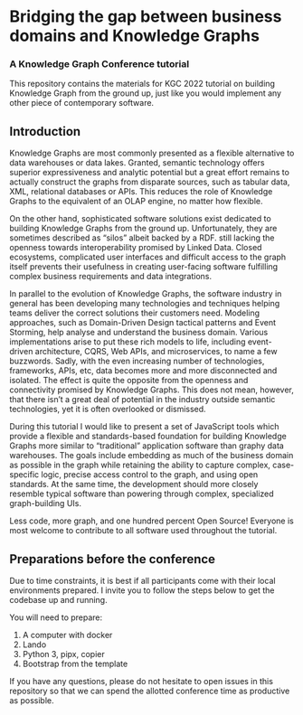 # Bridging the gap between business domains and Knowledge Graphs
### A Knowledge Graph Conference tutorial

This repository contains the materials for KGC 2022 tutorial on building Knowledge Graph from the ground up, just like you would implement any other piece of contemporary software.

## Introduction

Knowledge Graphs are most commonly presented as a flexible alternative to data warehouses or data lakes. Granted, semantic technology offers superior expressiveness and analytic potential but a great effort remains to actually construct the graphs from disparate sources, such as tabular data, XML, relational databases or APIs. This reduces the role of Knowledge Graphs to the equivalent of an OLAP engine, no matter how flexible.

On the other hand, sophisticated software solutions exist dedicated to building Knowledge Graphs from the ground up. Unfortunately, they are sometimes described as “silos” albeit backed by a RDF. still lacking the openness towards interoperability promised by Linked Data. Closed ecosystems, complicated user interfaces and difficult access to the graph itself prevents their usefulness in creating user-facing software fulfilling complex business requirements and data integrations.

In parallel to the evolution of Knowledge Graphs, the software industry in general has been developing many technologies and techniques helping teams deliver the correct solutions their customers need. Modeling approaches, such as Domain-Driven Design tactical patterns and Event Storming, help analyse and understand the business domain. Various implementations arise to put these rich models to life, including event-driven architecture, CQRS, Web APIs, and microservices, to name a few buzzwords. Sadly, with the even increasing number of technologies, frameworks, APIs, etc, data becomes more and more disconnected and isolated. The effect is quite the opposite from the openness and connectivity promised by Knowledge Graphs. This does not mean, however, that there isn’t a great deal of potential in the industry outside semantic technologies, yet it is often overlooked or dismissed.

During this tutorial I would like to present a set of JavaScript tools which provide a flexible and standards-based foundation for building Knowledge Graphs more similar to “traditional” application software than graphy data warehouses. The goals include embedding as much of the business domain as possible in the graph while retaining the ability to capture complex, case-specific logic, precise access control to the graph, and using open standards. At the same time, the development should more closely resemble typical software than powering through complex, specialized graph-building UIs.

Less code, more graph, and one hundred percent Open Source! Everyone is most welcome to contribute to all software used throughout the tutorial.

## Preparations before the conference

Due to time constraints, it is best if all participants come with their local environments prepared. I invite you to follow the steps below to get the codebase up and running.

You will need to prepare:

1. A computer with docker
2. Lando
3. Python 3, pipx, copier
4. Bootstrap from the template

If you have any questions, please do not hesitate to open issues in this repository so that we can spend the allotted conference time as productive as possible.
